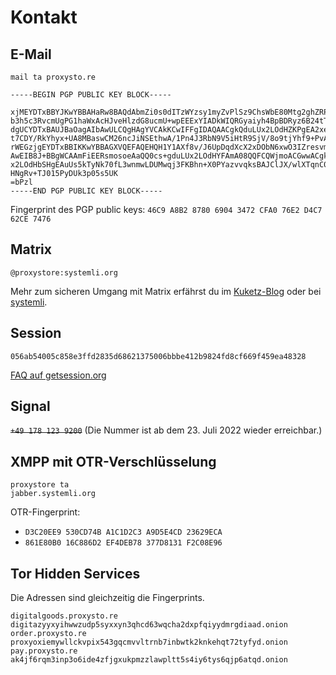 # Kontakt

## E-Mail

<code>mail <span class="ritole">ta</span> proxysto.re</code>

```
-----BEGIN PGP PUBLIC KEY BLOCK-----

xjMEYDTxBBYJKwYBBAHaRw8BAQdAbmZi0s0dITzWYzsy1myZvPlSz9ChsWbE80Mtg2ghZRPNHXBy
b3h5c3RvcmUgPG1haWxAcHJveHlzdG8ucmU+wpEEExYIADkWIQRGyaiyh4BpBDRyz6B24tTHYs50
dgUCYDTxBAUJBaOagAIbAwULCQgHAgYVCAkKCwIFFgIDAQAACgkQduLUx2LOdHZKPgEA2xeeqmRW
t7CDY/RkYhyx+UA8MBaswCM26ncJiNSEthwA/1Pn4J3RbN9V5iHtR9SjV/8o9tjYhf9+PvANTmwp
rWEGzjgEYDTxBBIKKwYBBAGXVQEFAQEHQH1Y1AXf8v/J6UpDqdXcX2xDObN6xwO3IZresvmd8Bdh
AwEIB8J+BBgWCAAmFiEERsmosoeAaQQ0cs+gduLUx2LOdHYFAmA08QQFCQWjmoACGwwACgkQduLU
x2LOdHbSHgEAuUs5kTyNk70fL3wnmwLDUMwqj3FKBhn+X0PYazvvqksBAJClJX/wlXTqnC0Alp60
HNgRv+TJ015PyDUk3p05s5UK
=bPzl
-----END PGP PUBLIC KEY BLOCK-----
```

Fingerprint des PGP public keys: `46C9 A8B2 8780 6904 3472 CFA0 76E2 D4C7 62CE 7476`

## Matrix

`@proxystore:systemli.org`

Mehr zum sicheren Umgang mit Matrix erfährst du im [Kuketz-Blog](https://www.kuketz-blog.de/element-messaging-ueber-die-matrix-messenger-teil7/) oder bei [systemli](https://www.systemli.org/service/matrix/).

## Session

`056ab54005c858e3ffd2835d68621375006bbbe412b9824fd8cf669f459ea48328`

[FAQ auf getsession.org](https://getsession.org/faq/)

## Signal

<!--
Bitte nur für Signal verwenden (keine SMS oder Anrufe). Wir benutzen unter dieser Nummer keine anderen Messenger.
-->

<s><code>+49 178 123 9200</code></s> (Die Nummer ist ab dem 23. Juli 2022 wieder erreichbar.)

## XMPP mit OTR-Verschlüsselung

<code>proxystore <span class="ritole">ta</span> jabber.systemli.org</code>

OTR-Fingerprint:

* `D3C20EE9 530CD74B A1C1D2C3 A9D5E4CD 23629ECA`
* `861E80B0 16C886D2 EF4DEB78 377D8131 F2C08E96`

## Tor Hidden Services

Die Adressen sind gleichzeitig die Fingerprints.

```
digitalgoods.proxysto.re digitazyyxyihwwzudp5syxxyn3qhcd63wqcha2dxpfqiyydmrgdiaad.onion
order.proxysto.re        proxyoxiemywllckvpix543gqcmvvltrnb7inbwtk2knkehqt72tyfyd.onion
pay.proxysto.re          ak4jf6rqm3inp3o6ide4zfjgxukpmzzlawpltt5s4iy6tys6qjp6atqd.onion
```
